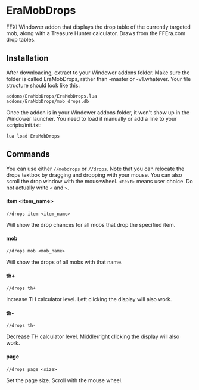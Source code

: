 # EraMobDrops
FFXI Windower addon that displays the drop table of the currently targeted mob, along with a Treasure Hunter
calculator. Draws from the FFEra.com drop tables.

## Installation
After downloading, extract to your Windower addons folder. Make sure the folder is called EraMobDrops, rather than
-master or -v1.whatever. Your file structure should look like this:

    addons/EraMobDrops/EraMobDrops.lua
    addons/EraMobDrops/mob_drops.db

Once the addon is in your Windower addons folder, it won't show up in the Windower launcher. You need to load it
manually or add a line to your scripts/init.txt:

    lua load EraMobDrops

## Commands
You can use either `//mobdrops` or `//drops`.
Note that you can relocate the drops textbox by dragging and dropping with your mouse.
You can also scroll the drop window with the mousewheel.
`<text>` means user choice. Do not actually write `<` and `>`.

#### item \<item_name\>

    //drops item <item_name>

Will show the drop chances for all mobs that drop the specified item.

#### mob

    //drops mob <mob_name>

Will show the drops of all mobs with that name.

#### th+

    //drops th+

Increase TH calculator level. Left clicking the display will also work.

#### th-

    //drops th-

Decrease TH calculator level. Middle/right clicking the display will also work.

#### page

    //drops page <size>

Set the page size. Scroll with the mouse wheel.
